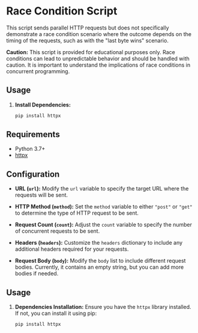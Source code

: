 # Race Condition Script

This script sends parallel HTTP requests but does not specifically demonstrate a race condition scenario where the outcome depends on the timing of the requests, such as with the "last byte wins" scenario.


**Caution:** This script is provided for educational purposes only. Race conditions can lead to unpredictable behavior and should be handled with caution. It is important to understand the implications of race conditions in concurrent programming.

## Usage

1. **Install Dependencies:**
   ```bash
   pip install httpx

## Requirements

- Python 3.7+
- [httpx](https://github.com/encode/httpx)

## Configuration

- **URL (`url`):**
  Modify the `url` variable to specify the target URL where the requests will be sent.

- **HTTP Method (`method`):**
  Set the `method` variable to either `"post"` or `"get"` to determine the type of HTTP request to be sent.

- **Request Count (`count`):**
  Adjust the `count` variable to specify the number of concurrent requests to be sent.

- **Headers (`headers`):**
  Customize the `headers` dictionary to include any additional headers required for your requests.

- **Request Body (`body`):**
  Modify the `body` list to include different request bodies. Currently, it contains an empty string, but you can add more bodies if needed.

## Usage

1. **Dependencies Installation:**
   Ensure you have the `httpx` library installed. If not, you can install it using pip:
   ```bash
   pip install httpx
